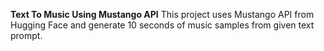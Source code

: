 **Text To Music Using Mustango API**
This project uses Mustango API from Hugging Face and generate 10 seconds of music samples from given text prompt. 
